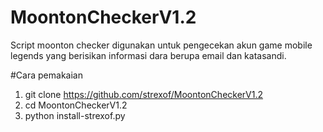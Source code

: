 # MoontonCheckerV1.2
Script moonton checker digunakan untuk pengecekan akun game mobile legends yang berisikan informasi dara berupa email dan katasandi.

#Cara pemakaian
1. git clone https://github.com/strexof/MoontonCheckerV1.2
2. cd MoontonCheckerV1.2
3. python install-strexof.py
